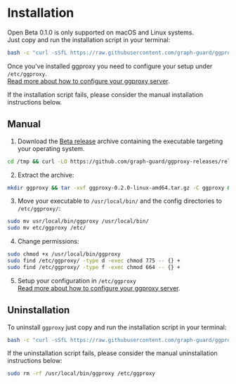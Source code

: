 # Installation

Open Beta 0.1.0 is only supported on macOS and Linux systems.<br>
Just copy and run the installation script in your terminal:

```bash
bash -c "curl -sSfL https://raw.githubusercontent.com/graph-guard/ggproxy-releases/main/install.sh | sudo sh -s -- 0.2.0"
```

Once you've installed ggproxy you need to configure your setup under `/etc/ggproxy`.<br>
[Read more about how to configure your ggproxy server](/configuration).

If the installation script fails, please consider the manual installation instructions below.

## Manual

1. Download the [Beta release](https://github.com/graph-guard/ggproxy-releases/releases) archive containing the executable targeting your operating system.
```bash
cd /tmp && curl -LO https://github.com/graph-guard/ggproxy-releases/releases/download/0.2.0/ggproxy-0.2.0-linux-amd64.tar.gz
```
2. Extract the archive:
```bash
mkdir ggproxy && tar -xvf ggproxy-0.2.0-linux-amd64.tar.gz -C ggproxy && cd ggproxy
```
3. Move your executable to `/usr/local/bin/` and the config directories to `/etc/ggproxy/`:
```bash
sudo mv usr/local/bin/ggproxy /usr/local/bin/
sudo mv etc/ggproxy /etc/
```
4. Change permissions:
```bash
sudo chmod +x /usr/local/bin/ggproxy
sudo find /etc/ggproxy/ -type d -exec chmod 775 -- {} +
sudo find /etc/ggproxy/ -type f -exec chmod 664 -- {} +
```
5. Setup your configuration in `/etc/ggproxy`<br>
[Read more about how to configure your ggproxy server](/configuration).


## Uninstallation

To uninstall `ggproxy` just copy and run the installation script in your terminal:

```bash
bash -c "curl -sSfL https://raw.githubusercontent.com/graph-guard/ggproxy-releases/main/install.sh | sudo sh -s -- -r"
```

If the uninstallation script fails, please consider the manual uninstallation instructions below:

```bash
sudo rm -rf /usr/local/bin/ggproxy /etc/ggproxy
```


